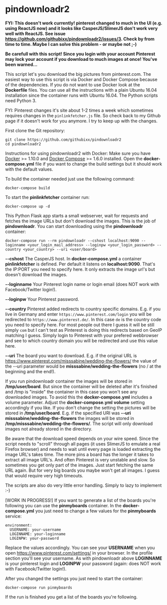 # pindownloadr2

**FYI: This doesn't work currently! pinterest changed to much in the UI (e.g. using ReactJS now) and it looks like CasperJS/SlimerJS don't work very well with ReactJS. See issue https://github.com/githubixx/pindownloadr2/issues/3. Check by from time to time. Maybe I can solve this problem - or maybe not ;-)**

**Be carefull with this script! Since you login with your account Pinterest may lock your account if you download to much images at once! You've been warned...**

This script let's you download the big pictures from pinterest.com. The easiest way to use this script is via Docker and Docker Compose because of the dependencies. If you do not want to use Docker look at the **Dockerfile** files. You can use all the instructions with a plain Ubuntu 16.04 installation since the container runs with Ubuntu 16.04. The Python scripts need Python 3.

FYI: Pinterest changes it's site about 1-2 times a week which sometimes requires changes in the `pinlinkfetcher.js` file. So check back to my Github page if it doesn't work for you anymore. I try to keep up with the changes.

First clone the Git repository:

```
git clone https://github.com/githubixx/pindownloadr2 
cd pindownloadr2
```

Instructions for using pindownloadr2 with Docker: Make sure you have [Docker](https://www.docker.io) >= 1.10.0 and [Docker Compose](https://docs.docker.com/compose/install/) >= 1.6.0 installed. Open the **docker-compose.yml** file if you want to change the build settings but it should work with the default values.

To build the container needed just use the following command:

```
docker-compose build
```

To start the **pinlinkfetcher** container run:

```
docker-compose up -d
```

This Python Flask app starts a small webserver, wait for requests and fetches the image URLs but don't download the images. This is the job of **pindownloadr**. You can start downloading using the **pindownloadr** container:

```
docker-compose run --rm pindownloadr --cshost localhost:9090 --loginname <your_login_mail_address> --loginpw <your_login_password> --country <your_country> --uri <user/board>
```

**--cshost** The CasperJS host. In **docker-compose.yml** a container **pinlinkfetcher** is defined. Per default it listens on **localhost:9090**. That's the IP:PORT you need to specify here. It only extracts the image url's but doesn't download the images.

**--loginname** Your Pinterest login name or login email (does NOT work with Facebook/Twitter login!).

**--loginpw** Your Pinterest password.

**--country** Pinterest added redirects to country specific domains. E.g. if you live in Germany and enter `https://www.pinterest.com/login` you will be redirected to `https://www.pinterest.de/`. In this case `de` is the country code you need to specify here. For most people out there I guess it will be still simply `com` but I can't test as Pinterest is doing this redirects based on GeoIP matching I guess. Simply login to Pinterest with your prefered webbrowser and see to which country domain you will be redirected and use this value here.

**--uri** The board you want to download. E.g. if the original URL is https://www.pinterest.com/misssabine/wedding-the-flowers/ the value of the --uri parameter would be **misssabine/wedding-the-flowers** (no / at the beginning and the end!).

If you run pindownloadr container the images will be stored in **/tmp/user/board**. But since the container will be deleted after it's finished and /tmp is "inside" the container in this case you won't see any downloaded images. To avoid this the **docker-compose.yml** includes a volume parameter. Adjust the **docker-compose.yml** **volume** setting accordingly if you like. If you don't change the setting the pictures will be stored in **/tmp/user/board**.  E.g. if the specified URI was **--uri misssabine/wedding-the-flowers** the images will be stored in **/tmp/misssabine/wedding-the-flowers/**. The script will only download images not already stored in the directory.

Be aware that the download speed depends on your wire speed. Since the script needs to "scroll" through all pages (it uses SlimerJS to emulate a real Firefox browser) and needs to wait until every page is loaded extracting the image URL's takes time. The more pins a board has the longer it takes to extract all image URL's. And often Pinterest is very unstable and slow. So sometimes you get only part of the images. Just start fetching the same URL again. But for very big boards you maybe won't get all images. I guess that would require very high timeouts.

The scripts are also do very little error handling. Simply to lazy to implement :-) 

[WORK IN PROGRESS!] If you want to generate a list of the boards you're following you can use the **pinmyboards** container. In the **docker-compose.yml** you just need to change a few values for the **pinmyboards** service:

```
environment:
  USERNAME: your-username
  LOGINNAME: your-loginname
  LOGINPW: your-password
```

Replace the values accordingly. You can see your **USERNAME** when you open https://www.pinterest.com/settings/ in your browser. In the profile section you'll see your username. As with pindownloadr above **LOGINNAME** is your pinterest login and **LOGINPW** your password (again: does NOT work with Facebook/Twitter login!).

After you changed the settings you just need to start the container:

```
docker-compose run pinmyboards
```

If the run is finished you get a list of the boards you're following.

